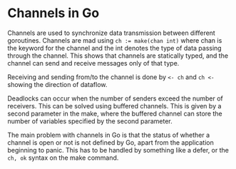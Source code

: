 # Channels in Go

Channels are used to synchronize data transmission between different goroutines. Channels are mad using `ch := make(chan int)` where chan is the keyword for the channel and the int denotes the type of data passing through the channel.
This shows that channels are statically typed, and the channel can send and receive messages only of that type.

Receiving and sending from/to the channel is done by `<- ch` and `ch <-` showing the direction of dataflow.

Deadlocks can occur when the number of senders exceed the number of receivers. This can be solved using buffered channels. This is given by a second parameter in the make, where the buffered channel can store the number of variables specified by the second parameter.

The main problem with channels in Go is that the status of whether a channel is open or not is not defined by Go, apart from the application beginning to panic. This has to be handled by something like a defer, or the `ch, ok` syntax on the make command.
